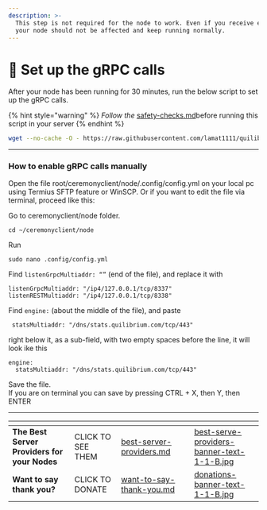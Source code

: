 ```yaml
---
description: >-
  This step is not required for the node to work. Even if you receive errors,
  your node should not be affected and keep running normally.
---
```


# 🔁 Set up the gRPC calls

After your node has been running for 30 minutes, run the below script to set up the gRPC calls.

{% hint style="warning" %}
_Follow the_  [safety-checks.md](safety-checks.md "mention")before running this script in your server
{% endhint %}

```bash
wget --no-cache -O - https://raw.githubusercontent.com/lamat1111/quilibriumscripts/master/tools/qnode_gRPC_calls_setup.sh | bash
```

***

### How to enable gRPC calls manually

Open the file root/ceremonyclient/node/.config/config.yml on your local pc using Termius SFTP feature or WinSCP. Or if you want to edit the file via terminal, proceed like this:

Go to ceremonyclient/node folder.

```
cd ~/ceremonyclient/node
```

Run

```
sudo nano .config/config.yml
```

Find `listenGrpcMultiaddr: “”` (end of the file), and replace it with

```
listenGrpcMultiaddr: "/ip4/127.0.0.1/tcp/8337"
listenRESTMultiaddr: "/ip4/127.0.0.1/tcp/8338"
```

Find `engine:` (about the middle of the file), and paste

```
 statsMultiaddr: "/dns/stats.quilibrium.com/tcp/443" 
```

right below it, as a sub-field, with two empty spaces before the line, it will look ike this

```
engine:
  statsMultiaddr: "/dns/stats.quilibrium.com/tcp/443"
```

Save the file. \
If you are on terminal you can save by pressing CTRL + X, then Y, then ENTER

***

<table data-card-size="large" data-column-title-hidden data-view="cards" data-full-width="false"><thead><tr><th></th><th></th><th data-hidden data-card-target data-type="content-ref"></th><th data-hidden></th><th data-hidden data-card-cover data-type="files"></th></tr></thead><tbody><tr><td><strong>The Best Server Providers for your Nodes</strong></td><td>CLICK TO SEE THEM</td><td><a href="best-server-providers.md">best-server-providers.md</a></td><td></td><td><a href=".gitbook/assets/best-serve-providers-banner-text-1-1-B.jpg">best-serve-providers-banner-text-1-1-B.jpg</a></td></tr><tr><td><strong>Want to say thank you?</strong></td><td>CLICK TO DONATE</td><td><a href="want-to-say-thank-you.md">want-to-say-thank-you.md</a></td><td></td><td><a href=".gitbook/assets/donations-banner-text-1-1-B.jpg">donations-banner-text-1-1-B.jpg</a></td></tr></tbody></table>
